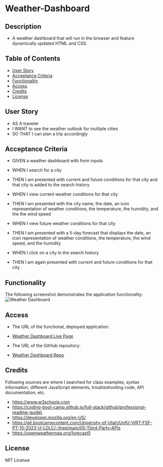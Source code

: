 # Weather-Dashboard
## Description
- A weather dashboard that will run in the browser and feature dynamically updated HTML and CSS.
## Table of Contents
-  [User Story](#user-story)
-  [Acceptance Criteria](#acceptance-criteria)
-  [Functionality](#functionality)
-  [Access](#access)
-  [Credits](#credits)
-  [License](#license)
## User Story
- AS A traveler
- I WANT to see the weather outlook for multiple cities
- SO THAT I can plan a trip accordingly
## Acceptance Criteria
- GIVEN a weather dashboard with form inputs
  
- WHEN I search for a city
- THEN I am presented with current and future conditions for that city and that city is added to the search history

- WHEN I view current weather conditions for that city
- THEN I am presented with the city name, the date, an icon representation of weather conditions, the temperature, the humidity, and the the wind speed

- WHEN I view future weather conditions for that city
- THEN I am presented with a 5-day forecast that displays the date, an icon representation of weather conditions, the temperature, the wind speed, and the humidity
  
- WHEN I click on a city in the search history
- THEN I am again presented with current and future conditions for that city

## Functionality

The following screenshot demonstrates the application functionality: ![Weather Dashboard]()

## Access

-  The URL of the functional, deployed application:
-  [Weather Dashboard Live Page]()

-  The URL of the GitHub repository:
-  [Weather Dashboard Repo]()

## Credits

Following sources are where I searched for class examples, syntax information, different JavaScript elements, troubleshooting code, API documentation, etc.

-  https://www.w3schools.com
-  https://coding-boot-camp.github.io/full-stack/github/professional-readme-guide\
-  https://developer.mozilla.org/en-US/
-  https://git.bootcampcontent.com/University-of-Utah/UofU-VIRT-FSF-PT-10-2023-U-LOLC/-/tree/main/05-Third-Party-APIs
-  https://openweathermap.org/forecast5

## License

MIT License
